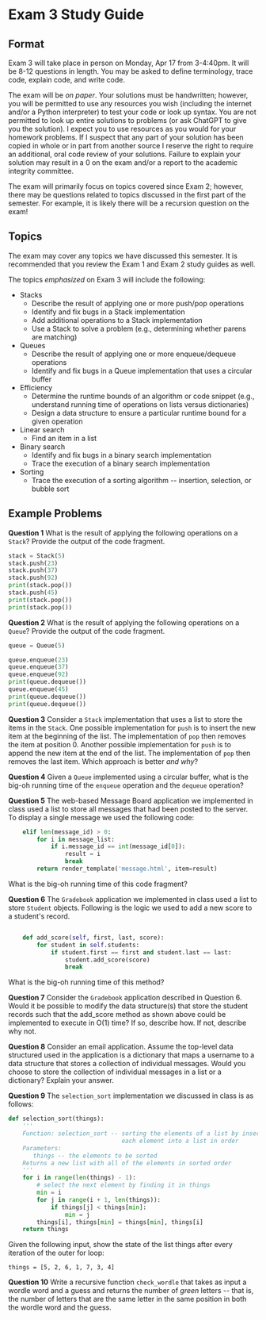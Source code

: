 Exam 3 Study Guide
==================

## Format

Exam 3 will take place in person on Monday, Apr 17 from 3-4:40pm. It will be 8-12 questions in length. You may be asked to define terminology, trace code, explain code, and write code. 

The exam will be *on paper*. Your solutions must be handwritten; however, you will be permitted to use any resources you wish (including the internet and/or a Python interpreter) to test your code or look up syntax. You are not permitted to look up entire solutions to problems (or ask ChatGPT to give you the solution). I expect you to use resources as you would for your homework problems. If I suspect that any part of your solution has been copied in whole or in part from another source I reserve the right to require an additional, oral code review of your solutions. Failure to explain your solution may result in a 0 on the exam and/or a report to the academic integrity committee.

The exam will primarily focus on topics covered since Exam 2; however, there may be questions related to topics discussed in the first part of the semester. For example, it is likely there will be a recursion question on the exam!


## Topics

The exam may cover any topics we have discussed this semester. It is recommended that you review the Exam 1 and Exam 2 study guides as well.

The topics *emphasized* on Exam 3 will include the following:

* Stacks
  - Describe the result of applying one or more push/pop operations
  - Identify and fix bugs in a Stack implementation
  - Add additional operations to a Stack implementation
  - Use a Stack to solve a problem (e.g., determining whether parens are matching)
* Queues
  - Describe the result of applying one or more enqueue/dequeue operations
  - Identify and fix bugs in a Queue implementation that uses a circular buffer
* Efficiency
  - Determine the runtime bounds of an algorithm or code snippet (e.g., understand running time of operations on lists versus dictionaries)
  - Design a data structure to ensure a particular runtime bound for a given operation 
* Linear search
  - Find an item in a list
* Binary search
  - Identify and fix bugs in a binary search implementation
  - Trace the execution of a binary search implementation
* Sorting
  - Trace the execution of a sorting algorithm -- insertion, selection, or bubble sort

## Example Problems

**Question 1**
What is the result of applying the following operations on a ```Stack```? Provide the output of the code fragment.

```python
stack = Stack(5)
stack.push(23)
stack.push(37)
stack.push(92)
print(stack.pop())
stack.push(45)
print(stack.pop())
print(stack.pop())
```

**Question 2**
What is the result of applying the following operations on a ```Queue```? Provide the output of the code fragment.

```python
queue = Queue(5)

queue.enqueue(23)
queue.enqueue(37)
queue.enqueue(92)
print(queue.dequeue())
queue.enqueue(45)
print(queue.dequeue())
print(queue.dequeue())
```

**Question 3**
Consider a ```Stack``` implementation that uses a list to store the items in the ```Stack```. One possible implementation for ```push``` is to insert the new item at the beginning of the list. The implementation of ```pop``` then removes the item at position 0. Another possible implementation for ```push``` is to append the new item at the end of the list. The implementation of ```pop``` then removes the last item. Which approach is better *and why*?

**Question 4**
Given a ```Queue``` implemented using a circular buffer, what is the big-oh running time of the ```enqueue``` operation and the ```dequeue``` operation?

**Question 5**
The web-based Message Board application we implemented in class used a list to store all messages that had been posted to the server. To display a single message we used the following code:

```python
	elif len(message_id) > 0:
		for i in message_list:
			if i.message_id == int(message_id[0]):
				result = i
				break
		return render_template('message.html', item=result)

```

What is the big-oh running time of this code fragment?

**Question 6**
The ```Gradebook``` application we implemented in class used a list to store ```Student``` objects. Following is the logic we used to add a new score to a student's record.

```python

	def add_score(self, first, last, score):
		for student in self.students:
			if student.first == first and student.last == last:
				student.add_score(score)
				break
```
What is the big-oh running time of this method?

**Question 7**
Consider the ```Gradebook``` application described in Question 6. Would it be possible to modify the data structure(s) that store the student records such that the add_score method as shown above could be implemented to execute in O(1) time? If so, describe how. If not, describe why not.

**Question 8**
Consider an email application. Assume the top-level data structured used in the application is a dictionary that maps a username to a data structure that stores a collection of individual messages. Would you choose to store the collection of individual messages in a list or a dictionary? Explain your answer.

**Question 9**
The ```selection_sort``` implementation we discussed in class is as follows:

```python
def selection_sort(things):
    '''
    Function: selection_sort -- sorting the elements of a list by inserting
                                each element into a list in order
    Parameters:
       things -- the elements to be sorted
    Returns a new list with all of the elements in sorted order
    '''
    for i in range(len(things) - 1):
        # select the next element by finding it in things
        min = i
        for j in range(i + 1, len(things)):
            if things[j] < things[min]:
                min = j
        things[i], things[min] = things[min], things[i]
    return things
```

Given the following input, show the state of the list things after every iteration of the outer for loop:

```things = [5, 2, 6, 1, 7, 3, 4]```

**Question 10**
Write a recursive function ```check_wordle``` that takes as input a wordle word and a guess and returns the number of *green* letters -- that is, the number of letters that are the same letter in the same position in both the wordle word and the guess.